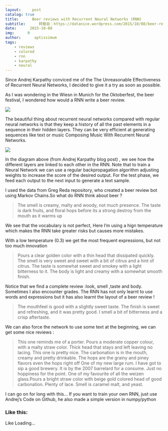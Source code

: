 ```yaml
---
layout:     post
catalog: true
title:      Beer reviews with Recurrent Neural Networks (RNN)
subtitle:      转载自：https://datanice.wordpress.com/2015/10/08/beer-reviews-with-recurrent-neural-networks-rnn/
date:      2015-10-08
img:      0
author:      aptissimum
tags:
    - reviews
    - colored
    - rnn
    - karpathy
    - neural
---
```


Since Andrej Karpathy conviced me of the The Unreasonable Effectiveness of Recurrent Neural Networks, I decided to give it a try as soon as possible.

As I was wondering in the Wiesn in Munich for the Oktoberfest, the beer festival, I wondered how would a RNN write a beer review.

![](https://datanice.files.wordpress.com/2015/10/img_20150928_201119163.jpg?w=525)


The beautiful thing about recurrent neural networks compared with regular neural networks is that they keep a history of all the past elements in a sequence in their hidden layers. They can be very efficient at generating sequences like text or music Composing Music With Recurrent Neural Networks.

![](https://i1.wp.com/karpathy.github.io/assets/rnn/charseq.jpeg)


In the diagram above (from Andrej Karpathy blog post) , we see how the different layers are linked to each other in the RNN. Note that to train a Neural Network we can use a regular backpropagation algorithm adjusting weights to increase the score of the desired output. For the test phase, we feed each output to the next input to generate a text sample.

I used the data from Greg Reda repository, who created a beer review bot using Markov Chains.So what do RNN think about beer ?

> The smell is creamy, malty and woody, not much presence. The taste is dark fruits, and floral hops before its a strong destroy from the mouth as it warms up

We see that the vocabulary is not perfect, Here I’m using a hign temperature which makes the RNN take greater risks but causes more mistakes.

With a low temperature (0.3) we get the most frequent expressions, but not too much innovation

> Pours a clear golden color with a thin head that dissipated quickly. The smell is very sweet and sweet with a bit of citrus and a hint of citrus. The taste is somewhat sweet and smokey with a light bitterness to it. The body is light and creamy with a somewhat smooth finish.

Notice that we find a complete review :look, smell ,taste and body. Sometimes I also encounter grades. The RNN has not only learnt to use words and expressions but it has also learnt the layout of a beer review !

> The mouthfeel is good with a slightly sweet taste. The finish is sweet and refreshing, and it was pretty good. I smell a bit of bitterness and a crisp aftertaste.

We can also force the network to use some text at the beginning, we can get some nice reviews :

> This one reminds me of a porter. Pours a moderate copper colour, with a malty straw color. Thick head that stays and left leaving no lacing.
This one is pretty nice. The carbonation is in the mouth, creamy and pretty drinkable. The hops are the grainy and piney flavors even the hops right off
One of my new large rum. I have got to sip a good brewery. It is by the 2007 barrelard for a consume. Just no hoppiness for the point.
One of my favourite of all the weizen glass.Pours a bright straw color with beige gold colored head of good carbonation. Plenty of lace. Smell is caramel malt, and yeast.

I can go on for long with this… If you want to train your own RNN, just use Andrej’s Code on Github, he also made a simple version in numpy/python





### Like this:

Like Loading...
